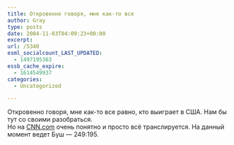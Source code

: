 ```yaml
---
title: Откровенно говоря, мне как-то все
author: Gray
type: posts
date: 2004-11-03T04:09:23+00:00
excerpt:
url: /5340
esml_socialcount_LAST_UPDATED:
  - 1497195363
essb_cache_expire:
  - 1614549937
categories:
  - Uncategorized

---
```








Откровенно говоря, мне как-то все равно, кто выиграет в США. Нам бы тут со своими разобраться.  
Но на <a href="http://www.cnn.com/" target="_blank">CNN.com</a> очень понятно и просто всё транслируется. На данный момент ведет Буш &#8212; 249:195.